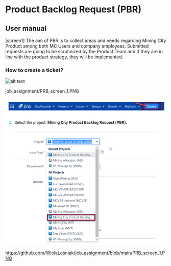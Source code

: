 # Product Backlog Request (PBR) 
## User manual
[screen1]
The aim of PBR is to collect ideas and needs regarding Mining City Product among both MC
Users and company employees. Submitted requests are going to be scrutinized by the Product
Team and if they are in line with the product strategy, they will be implemented.

### How to create a ticket?

![alt text](https://github.com/WiolaLesniak/job_assignement/blob/PRB_screen_1.PNG)

job_assignment/PRB_screen_1.PNG

![alt text](https://github.com/WiolaLesniak/job_assignment/blob/main/PRB_screen_1.PNG)

https://github.com/WiolaLesniak/job_assignment/blob/main/PRB_screen_1.PNG

